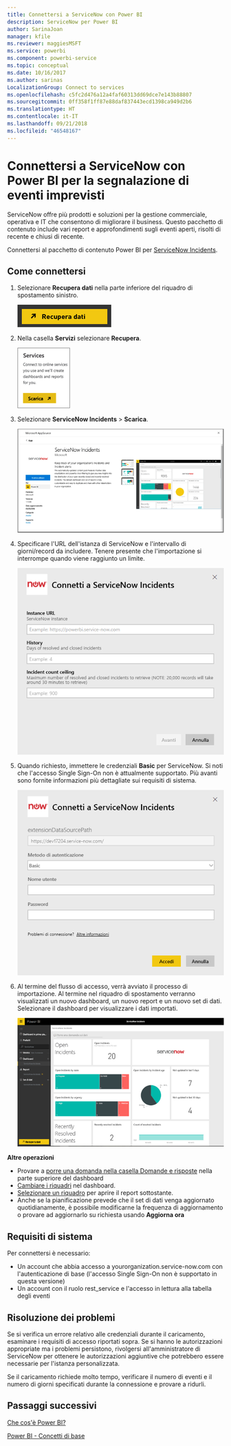 ```yaml
---
title: Connettersi a ServiceNow con Power BI
description: ServiceNow per Power BI
author: SarinaJoan
manager: kfile
ms.reviewer: maggiesMSFT
ms.service: powerbi
ms.component: powerbi-service
ms.topic: conceptual
ms.date: 10/16/2017
ms.author: sarinas
LocalizationGroup: Connect to services
ms.openlocfilehash: c5fc2d476a12a4faf60313dd69dce7e143b88807
ms.sourcegitcommit: 0ff358f1ff87e88daf837443ecd1398ca949d2b6
ms.translationtype: HT
ms.contentlocale: it-IT
ms.lasthandoff: 09/21/2018
ms.locfileid: "46548167"
---
```

# <a name="connect-to-servicenow-with-power-bi-for-incident-reporting"></a>Connettersi a ServiceNow con Power BI per la segnalazione di eventi imprevisti
ServiceNow offre più prodotti e soluzioni per la gestione commerciale, operativa e IT che consentono di migliorare il business. Questo pacchetto di contenuto include vari report e approfondimenti sugli eventi aperti, risolti di recente e chiusi di recente.  

Connettersi al pacchetto di contenuto Power BI per [ServiceNow Incidents](https://app.powerbi.com/getdata/services/servicenow).

## <a name="how-to-connect"></a>Come connettersi
1. Selezionare **Recupera dati** nella parte inferiore del riquadro di spostamento sinistro.
   
   ![](media/service-connect-to-servicenow/pbi_getdata.png) 
2. Nella casella **Servizi** selezionare **Recupera**.
   
   ![](media/service-connect-to-servicenow/pbi_getservices.png) 
3. Selezionare **ServiceNow Incidents** \> **Scarica**.
   
   ![](media/service-connect-to-servicenow/connect.png)
4. Specificare l'URL dell'istanza di ServiceNow e l'intervallo di giorni/record da includere. Tenere presente che l'importazione si interrompe quando viene raggiunto un limite.
   
   ![](media/service-connect-to-servicenow/params.png)
5. Quando richiesto, immettere le credenziali **Basic** per ServiceNow. Si noti che l'accesso Single Sign-On non è attualmente supportato. Più avanti sono fornite informazioni più dettagliate sui requisiti di sistema.
   
   ![](media/service-connect-to-servicenow/creds.png)
6. Al termine del flusso di accesso, verrà avviato il processo di importazione. Al termine nel riquadro di spostamento verranno visualizzati un nuovo dashboard, un nuovo report e un nuovo set di dati. Selezionare il dashboard per visualizzare i dati importati.
   
    ![](media/service-connect-to-servicenow/dashboard.png)

**Altre operazioni**

* Provare a [porre una domanda nella casella Domande e risposte](consumer/end-user-q-and-a.md) nella parte superiore del dashboard
* [Cambiare i riquadri](service-dashboard-edit-tile.md) nel dashboard.
* [Selezionare un riquadro](consumer/end-user-tiles.md) per aprire il report sottostante.
* Anche se la pianificazione prevede che il set di dati venga aggiornato quotidianamente, è possibile modificarne la frequenza di aggiornamento o provare ad aggiornarlo su richiesta usando **Aggiorna ora**

## <a name="system-requirements"></a>Requisiti di sistema
Per connettersi è necessario:  

* Un account che abbia accesso a yourorganization.service-now.com con l'autenticazione di base (l'accesso Single Sign-On non è supportato in questa versione)  
* Un account con il ruolo rest_service e l'accesso in lettura alla tabella degli eventi  

## <a name="troubleshooting"></a>Risoluzione dei problemi
Se si verifica un errore relativo alle credenziali durante il caricamento, esaminare i requisiti di accesso riportati sopra. Se si hanno le autorizzazioni appropriate ma i problemi persistono, rivolgersi all'amministratore di ServiceNow per ottenere le autorizzazioni aggiuntive che potrebbero essere necessarie per l'istanza personalizzata.

Se il caricamento richiede molto tempo, verificare il numero di eventi e il numero di giorni specificati durante la connessione e provare a ridurli.

## <a name="next-steps"></a>Passaggi successivi
[Che cos'è Power BI?](power-bi-overview.md)

[Power BI - Concetti di base](consumer/end-user-basic-concepts.md)

